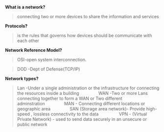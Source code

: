 **What is a network?**
>connecting two or more devices to share the information and services

**Protocols?**
>is the rules that governs how devices should be communicate with each other

**Network Reference Model?**
>OSI-open system interconnection.

>DOD -Dept of Defense(TCP/IP)

**Network types?**
>Lan -Under a single administration or the infrastructure for connecting the resources inside a building                
>WAN -Two or more Lans connecting together to form a WAN or Two different adminstration               
>MAN - Connecting different locations or geographic area               
>SAN (Storage area network)- Provide high-speed , lossless connectivity to the data                
>VPN - (Virtual Private Network) - used to send data securely in an unsecure or public network

